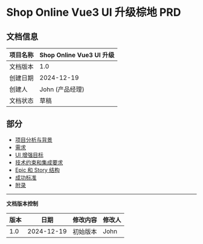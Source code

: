 # Shop Online Vue3 UI 升级棕地 PRD

## 文档信息

| 项目名称 | Shop Online Vue3 UI 升级 |
| -------- | ------------------------ |
| 文档版本 | 1.0                      |
| 创建日期 | 2024-12-19               |
| 创建人   | John (产品经理)          |
| 文档状态 | 草稿                     |

## 部分

- [项目分析与背景](./project-analysis-background.md)
- [需求](./requirements.md)
- [UI 增强目标](./ui-enhancement-goals.md)
- [技术约束和集成要求](./technical-constraints-integration.md)
- [Epic 和 Story 结构](./epic-story-structure.md)
- [成功标准](./success-criteria.md)
- [附录](./appendix.md)

---

**文档版本控制**

| 版本 | 日期       | 修改内容 | 修改人 |
| ---- | ---------- | -------- | ------ |
| 1.0  | 2024-12-19 | 初始版本 | John   |
